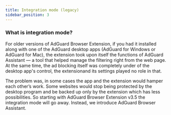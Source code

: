 ```yaml
---
title: Integration mode (legacy)
sidebar_position: 3
---
```


### What is integration mode?

For older versions of AdGuard Browser Extension, if you had it installed along with one of the AdGuard desktop apps (AdGuard for Windows or AdGuard for Mac), the extension took upon itself the functions of AdGuard Assistant — a tool that helped manage the filtering right from the web page. At the same time, the ad blocking itself was completely under of the desktop app's control, the extensionand its settings played no role in that.

The problem was, in some cases the app and the extension would hamper each other’s work. Some websites would stop being protected by the desktop program and be backed up only by the extension which has less possibilities. So starting with AdGuard Browser Extension v3.5 the integration mode will go away. Instead, we introduce AdGuard Browser Assistant.